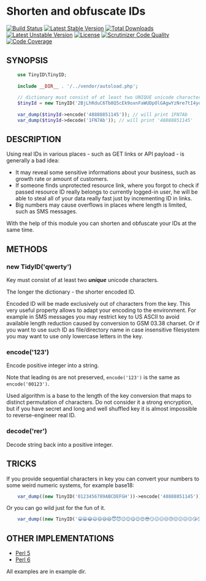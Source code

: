 # Shorten and obfuscate IDs

[![Build Status](https://travis-ci.org/krowinski/tinyID.svg?branch=master)](https://travis-ci.org/krowinski/tinyID)
[![Latest Stable Version](https://poser.pugx.org/krowinski/tinyid/v/stable)](https://packagist.org/packages/krowinski/tinyid) [![Total Downloads](https://poser.pugx.org/krowinski/tinyid/downloads)](https://packagist.org/packages/krowinski/tinyid) [![Latest Unstable Version](https://poser.pugx.org/krowinski/tinyid/v/unstable)](https://packagist.org/packages/krowinski/tinyid) 
[![License](https://poser.pugx.org/krowinski/tinyid/license)](https://packagist.org/packages/krowinski/tinyid)
[![Scrutinizer Code Quality](https://scrutinizer-ci.com/g/krowinski/tinyid/badges/quality-score.png?b=master)](https://scrutinizer-ci.com/g/krowinski/tinyid/?branch=master)
[![Code Coverage](https://scrutinizer-ci.com/g/krowinski/tinyid/badges/coverage.png?b=master)](https://scrutinizer-ci.com/g/krowinski/tinyid/?branch=master)

## SYNOPSIS

```php
    use TinyID\TinyID;
    
    include __DIR__ . '/../vendor/autoload.php';
    
    // dictionary must consist of at least two UNIQUE unicode characters.
    $tinyId = new TinyID('2BjLhRduC6Tb8Q5cEk9oxnFaWUDpOlGAgwYzNre7tI4yqPvXm0KSV1fJs3ZiHM');
    
    var_dump($tinyId->encode('48888851145')); // will print 1FN7Ab
    var_dump($tinyId->decode('1FN7Ab')); // will print '48888851145'
```

## DESCRIPTION

Using real IDs in various places - such as GET links or API payload - is generally a bad idea:

* It may reveal some sensitive informations about your business, such as growth rate or amount of customers.
* If someone finds unprotected resource link, where you forgot to check if passed resource ID really belongs to currently logged-in user, he will be able to steal all of your data really fast just by incrementing ID in links.
* Big numbers may cause overflows in places where length is limited, such as SMS messages.

With the help of this module you can shorten and obfuscate your IDs at the same time.

## METHODS

### new TidyID('qwerty')

Key must consist of at least two ***unique*** unicode characters.

The longer the dictionary - the shorter encoded ID.

Encoded ID will be made exclusively out of characters from the key.
This very useful property allows to adapt your encoding to the environment.
For example in SMS messages you may restrict key to US ASCII to avoid available length reduction caused by conversion to GSM 03.38 charset.
Or if you want to use such ID as file/directory name in case insensitive filesystem you may want to use only lowercase letters in the key.

### encode('123')

Encode positive integer into a string.

Note that leading `0`s are not preserved, `encode('123')` is the same as `encode('00123')`.

Used algorithm is a base to the length of the key conversion that maps to distinct permutation of characters.
Do not consider it a strong encryption, but if you have secret and long and well shuffled key it is almost impossible to reverse-engineer real ID.

### decode('rer')

Decode string back into a positive integer.

## TRICKS

If you provide sequential characters in key you can convert your numbers to some weird numeric systems, for example base18:

```php
    var_dump((new TinyID('0123456789ABCDEFGH'))->encode('48888851145')); // '47F709HFF'
```

Or you can go wild just for the fun of it.

```php
    var_dump((new TinyID('😀😁😂😃😄😅😆😇😈😉😊😋😌😍😎😏😐😑😒😓😔😕😖😗😘😙😚😛😜😝😞😟😠😡😢😣😤😥😦😧😨😩😪😫😬😭😮😯😰😱😲😳😴😵😶😷😸😹😺😻😼😽😾😿'))->encode(48888851145)); // '😭😢😀😊😫😉'
```

## OTHER IMPLEMENTATIONS

* [Perl 5](http://search.cpan.org/~bbkr/Integer-Tiny-0.3/lib/Integer/Tiny.pm)
* [Perl 6](https://github.com/bbkr/TinyID)

All examples are in example dir.
